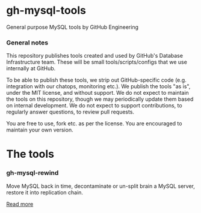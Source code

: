 # gh-mysql-tools

General purpose MySQL tools by GitHub Engineering

### General notes

This repository publishes tools created and used by GitHub's Database Infrastructure team. These will be small tools/scripts/configs that we use internally at GitHub.

To be able to publish these tools, we strip out GitHub-specific code (e.g. integration with our chatops, monitoring etc.). We publish the tools "as is", under the MIT license, and without support. We do not expect to maintain the tools on this repository, though we may periodically update them based on internal development. We do not expect to support contributions, to regularly answer questions, to review pull requests.

You are free to use, fork etc. as per the license. You are encouraged to maintain your own version.

# The tools

### gh-mysql-rewind

Move MySQL back in time, decontaminate or un-split brain a MySQL server, restore it into replication chain.

[Read more](rewind/)
